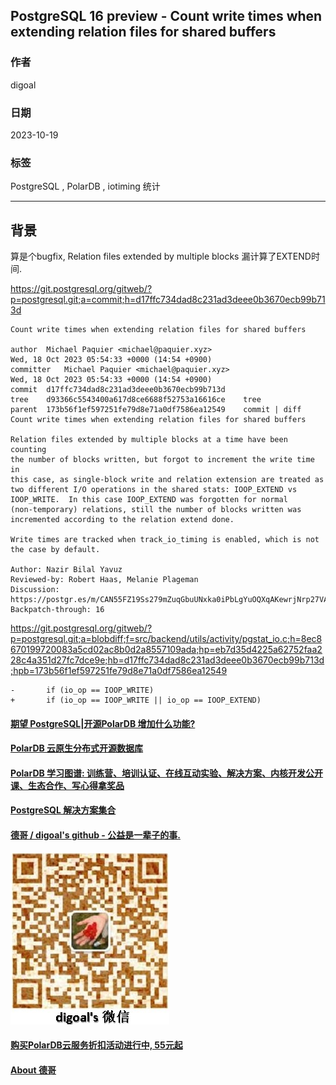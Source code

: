 ## PostgreSQL 16 preview - Count write times when extending relation files for shared buffers    
                  
### 作者                  
digoal                  
                  
### 日期                  
2023-10-19                  
                  
### 标签                  
PostgreSQL , PolarDB , iotiming 统计              
                  
----                  
                  
## 背景    
算是个bugfix, Relation files extended by multiple blocks  漏计算了EXTEND时间.    
  
https://git.postgresql.org/gitweb/?p=postgresql.git;a=commit;h=d17ffc734dad8c231ad3deee0b3670ecb99b713d  
```  
Count write times when extending relation files for shared buffers  
  
author	Michael Paquier <michael@paquier.xyz>	  
Wed, 18 Oct 2023 05:54:33 +0000 (14:54 +0900)  
committer	Michael Paquier <michael@paquier.xyz>	  
Wed, 18 Oct 2023 05:54:33 +0000 (14:54 +0900)  
commit	d17ffc734dad8c231ad3deee0b3670ecb99b713d  
tree	d93366c5543400a617d8ce6688f52753a16616ce	tree  
parent	173b56f1ef597251fe79d8e71a0df7586ea12549	commit | diff  
Count write times when extending relation files for shared buffers  
  
Relation files extended by multiple blocks at a time have been counting  
the number of blocks written, but forgot to increment the write time in  
this case, as single-block write and relation extension are treated as  
two different I/O operations in the shared stats: IOOP_EXTEND vs  
IOOP_WRITE.  In this case IOOP_EXTEND was forgotten for normal  
(non-temporary) relations, still the number of blocks written was  
incremented according to the relation extend done.  
  
Write times are tracked when track_io_timing is enabled, which is not  
the case by default.  
  
Author: Nazir Bilal Yavuz  
Reviewed-by: Robert Haas, Melanie Plageman  
Discussion: https://postgr.es/m/CAN55FZ19Ss279mZuqGbuUNxka0iPbLgYuOQXqAKewrjNrp27VA@mail.gmail.com  
Backpatch-through: 16  
```  
  
https://git.postgresql.org/gitweb/?p=postgresql.git;a=blobdiff;f=src/backend/utils/activity/pgstat_io.c;h=8ec8670199720083a5cd02ac8b0d2a8557109ada;hp=eb7d35d4225a62752faa228c4a351d27fc7dce9e;hb=d17ffc734dad8c231ad3deee0b3670ecb99b713d;hpb=173b56f1ef597251fe79d8e71a0df7586ea12549  
```  
-       if (io_op == IOOP_WRITE)  
+       if (io_op == IOOP_WRITE || io_op == IOOP_EXTEND)  
```  
    
  
#### [期望 PostgreSQL|开源PolarDB 增加什么功能?](https://github.com/digoal/blog/issues/76 "269ac3d1c492e938c0191101c7238216")
  
  
#### [PolarDB 云原生分布式开源数据库](https://github.com/ApsaraDB "57258f76c37864c6e6d23383d05714ea")
  
  
#### [PolarDB 学习图谱: 训练营、培训认证、在线互动实验、解决方案、内核开发公开课、生态合作、写心得拿奖品](https://www.aliyun.com/database/openpolardb/activity "8642f60e04ed0c814bf9cb9677976bd4")
  
  
#### [PostgreSQL 解决方案集合](../201706/20170601_02.md "40cff096e9ed7122c512b35d8561d9c8")
  
  
#### [德哥 / digoal's github - 公益是一辈子的事.](https://github.com/digoal/blog/blob/master/README.md "22709685feb7cab07d30f30387f0a9ae")
  
  
![digoal's wechat](../pic/digoal_weixin.jpg "f7ad92eeba24523fd47a6e1a0e691b59")
  
  
#### [购买PolarDB云服务折扣活动进行中, 55元起](https://www.aliyun.com/activity/new/polardb-yunparter?userCode=bsb3t4al "e0495c413bedacabb75ff1e880be465a")
  
  
#### [About 德哥](https://github.com/digoal/blog/blob/master/me/readme.md "a37735981e7704886ffd590565582dd0")
  

